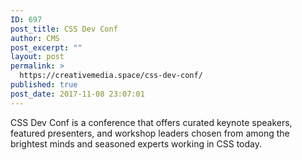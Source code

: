 ```yaml
---
ID: 697
post_title: CSS Dev Conf
author: CMS
post_excerpt: ""
layout: post
permalink: >
  https://creativemedia.space/css-dev-conf/
published: true
post_date: 2017-11-08 23:07:01
---
```

CSS Dev Conf is a conference that offers curated keynote speakers, featured presenters, and workshop leaders chosen from among the brightest minds and seasoned experts working in CSS today.